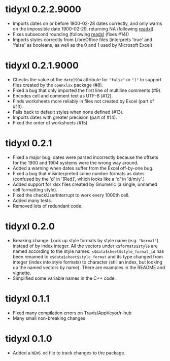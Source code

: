# tidyxl 0.2.2.9000

* Imports dates on or before 1900-02-28 dates correctly, and only warns on the impossible date 1900-02-29, returning NA (following [readxl](https://github.com/tidyverse/readxl/commit/c9a54ae9ce0394808f6d22e8ef1a7a647b2d92bb)).
* Fixes subsecond rounding (following [readxl](https://github.com/tidyverse/readxl/commit/63ef215f57322dd5d7a27799a2a3fe463bd39fc7) (fixes #14))
* Imports styles correctly from LibreOffice files (interprets 'true' and 'false'
  as booleans, as well as the 0 and 1 used by Microsoft Excel)

# tidyxl 0.2.1.9000

* Checks the value of the `date1904` attribute for `"false"` or `"1"` to support files
  created by the `openxlsx` package (#8).
* Fixed a bug that only imported the first line of multiline comments (#9).
* Encodes cell and comment text as UTF-8 (#12).
* Finds worksheets more reliably in files not created by Excel (part of #13).
* Falls back to default styles when none defined (#13).
* Imports dates with greater precision (part of #14).
* Fixed the order of worksheets (#15)

# tidyxl 0.2.1

* Fixed a major bug: dates were parsed incorrectly because the offsets for the
  1900 and 1904 systems were the wrong way around.
* Added a warning when dates suffer from the Excel off-by-one bug.
* Fixed a bug that misinterpreted some number formats as dates (confused by the
  'd' in '[Red]', which looks like a 'd' in 'd/m/y'.)
* Added support for xlsx files created by Gnumeric (a single, unnamed cell
  formatting style).
* Fixed the checkUserInterrupt to work every 1000th cell.
* Added many tests.
* Removed lots of redundant code.

# tidyxl 0.2.0

* Breaking change: Look up style formats by style name (e.g.
  `"Normal"`) instead of by index integer.  All the vectors under
  `x$formats$style` are named according to the style names.
  `x$data$sheet$style_format_id` has been renamed to `x$data$sheet$style_format`
  and its type changed from integer (index into style formats) to character
  (still an index, but looking up the named vectors by name).  There are
  examples in the README and vignette.
* Simplified some variable names in the C++ code.

# tidyxl 0.1.1

* Fixed many compilation errors on Travis/AppVeyor/r-hub
* Many small non-breaking changes

# tidyxl 0.1.0

* Added a `NEWS.md` file to track changes to the package.



